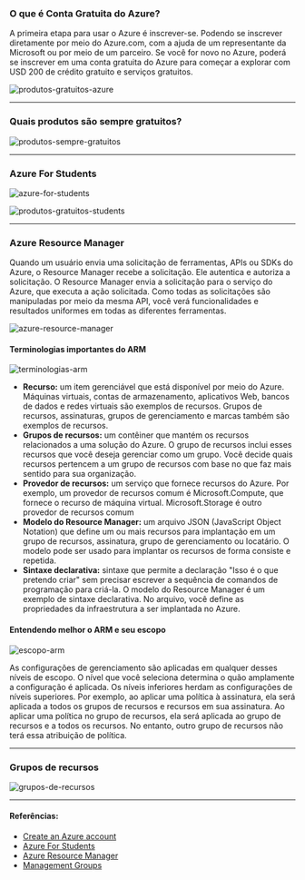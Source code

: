 ### O que é Conta Gratuita do Azure?

A primeira etapa para usar o Azure é inscrever-se. Podendo se inscrever diretamente por meio do Azure.com, com a ajuda de um representante da Microsoft ou por meio de um parceiro. Se você for novo no Azure, poderá se inscrever em uma conta gratuita do Azure para começar a explorar com USD 200 de crédito gratuito e serviços gratuitos.

![produtos-gratuitos-azure](https://user-images.githubusercontent.com/34458509/152897285-242b5201-9a76-4624-b0ed-0b4d54fb52b1.png)

---

### Quais produtos são sempre gratuitos?

![produtos-sempre-gratuitos](https://user-images.githubusercontent.com/34458509/152897839-9589b09a-0cb8-4cc7-9941-cf602f75a69b.png)

---

### Azure For Students

![azure-for-students](https://user-images.githubusercontent.com/34458509/152898091-174037da-16fe-4fa9-978c-c78161eadf0c.png)

![produtos-gratuitos-students](https://user-images.githubusercontent.com/34458509/152898268-aa31799f-17f5-49dd-846d-d6dede292658.png)

--- 

### Azure Resource Manager

Quando um usuário envia uma solicitação de ferramentas, APIs ou SDKs do Azure, o Resource Manager recebe a solicitação. Ele autentica e autoriza a solicitação. O Resource Manager envia a solicitação para o serviço do Azure, que executa a ação solicitada. Como todas as solicitações são manipuladas por meio da mesma API, você verá funcionalidades e resultados uniformes em todas as diferentes ferramentas.

![azure-resource-manager](https://user-images.githubusercontent.com/34458509/152909306-6468c92e-87a2-45f9-9596-78946c8b902a.png)

#### Terminologias importantes do ARM

![terminologias-arm](https://user-images.githubusercontent.com/34458509/152910018-d117ac9a-34a9-4e5e-a92f-96fd88928eff.png)

- **Recurso:** um item gerenciável que está disponível por meio do Azure. Máquinas virtuais, contas de armazenamento, aplicativos Web, bancos de dados e redes virtuais são exemplos de recursos. Grupos de recursos, assinaturas, grupos de gerenciamento e marcas também são exemplos de recursos.
- **Grupos de recursos:** um contêiner que mantém os recursos relacionados a uma solução do Azure. O grupo de recursos inclui esses recursos que você deseja gerenciar como um grupo. Você decide quais recursos pertencem a um grupo de recursos com base no que faz mais sentido para sua organização.
- **Provedor de recursos:** um serviço que fornece recursos do Azure. Por exemplo, um provedor de recursos comum é Microsoft.Compute, que fornece o recurso de máquina virtual. Microsoft.Storage é outro provedor de recursos comum
- **Modelo do Resource Manager:** um arquivo JSON (JavaScript Object Notation) que define um ou mais recursos para implantação em um grupo de recursos, assinatura, grupo de gerenciamento ou locatário. O modelo pode ser usado para implantar os recursos de forma consiste e repetida.
- **Sintaxe declarativa:** sintaxe que permite a declaração "Isso é o que pretendo criar" sem precisar escrever a sequência de comandos de programação para criá-la. O modelo do Resource Manager é um exemplo de sintaxe declarativa. No arquivo, você define as propriedades da infraestrutura a ser implantada no Azure.

#### Entendendo melhor o ARM e seu escopo

![escopo-arm](https://user-images.githubusercontent.com/34458509/152910465-efe5b6de-5f0f-4e89-ae08-260f640312ca.png)

As configurações de gerenciamento são aplicadas em qualquer desses níveis de escopo. O nível que você seleciona determina o quão amplamente a configuração é aplicada. Os níveis inferiores herdam as configurações de níveis superiores. Por exemplo, ao aplicar uma política à assinatura, ela será aplicada a todos os grupos de recursos e recursos em sua assinatura. Ao aplicar uma política no grupo de recursos, ela será aplicada ao grupo de recursos e a todos os recursos. No entanto, outro grupo de recursos não terá essa atribuição de política.

---

### Grupos de recursos

![grupos-de-recursos](https://user-images.githubusercontent.com/34458509/152913110-c9b53f80-c658-47c7-b99f-8f99ec1863c0.png)

---

#### Referências:

- [Create an Azure account](https://docs.microsoft.com/pt-br/learn/modules/create-an-azure-account)
- [Azure For Students](https://azure.microsoft.com/pt-br/free/students)
- [Azure Resource Manager](https://docs.microsoft.com/pt-br/azure/azure-resource-manager)
- [Management Groups](https://docs.microsoft.com/pt-br/azure/governance/management-groups)
